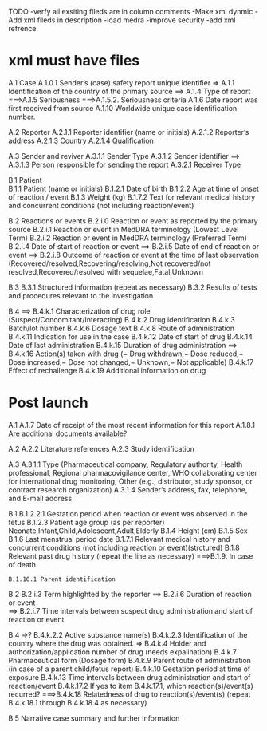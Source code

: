 TODO
-verfy all exsiting fileds are in column comments 
-Make xml dynmic 
-Add xml fileds in description 
-load medra 
-improve security
-add xml refrence  




xml must have files 
====================

A.1 Case
     A.1.0.1 Sender’s (case) safety report unique identifier
 =>  A.1.1 Identification of the country of the primary source
 ==> A.1.4 Type of report
 ===>A.1.5 Seriousness
 ===>A.1.5.2. Seriousness criteria
     A.1.6 Date report was first received from source
     A.1.10 Worldwide unique case identification number.

A.2 Reporter
    A.2.1.1 Reporter identifier (name or initials)
    A.2.1.2 Reporter’s address
    A.2.1.3 Country
    A.2.1.4 Qualification

A.3 Sender and reviver 
    A.3.1.1 Sender Type 
    A.3.1.2 Sender identifier
==> A.3.1.3 Person responsible for sending the report
    A.3.2.1 Receiver Type


B.1 Patient  
    B.1.1 Patient (name or initials)
    B.1.2.1 Date of birth
    B.1.2.2 Age at time of onset of reaction / event
    B.1.3 Weight (kg)
    B.1.7.2 Text for relevant medical history and concurrent conditions (not including reaction/event)



B.2 Reactions or events
    B.2.i.0 Reaction or event as reported by the primary source
    B.2.i.1 Reaction or event in MedDRA terminology (Lowest Level Term)
    B.2.i.2 Reaction or event in MedDRA terminology (Preferred Term)
    B.2.i.4 Date of start of reaction or event
==> B.2.i.5 Date of end of reaction or event
==> B.2.i.8 Outcome of reaction or event at the time of last observation (Recovered/resolved,Recovering/resolving,Not recovered/not resolved,Recovered/resolved with sequelae,Fatal,Unknown

B.3
    B.3.1 Structured information (repeat as necessary)
    B.3.2 Results of tests and procedures relevant to the investigation

B.4
==>	B.4.k.1 Characterization of drug role (Suspect/Concomitant/Interacting)
	B.4.k.2 Drug identification
	B.4.k.3 Batch/lot number
	B.4.k.6 Dosage text
	B.4.k.8 Route of administration
	B.4.k.11 Indication for use in the case
	B.4.k.12 Date of start of drug
	B.4.k.14 Date of last administration
	B.4.k.15 Duration of drug administration
==> B.4.k.16 Action(s) taken with drug (− Drug withdrawn,− Dose reduced,− Dose increased,− Dose not changed,− Unknown,− Not applicable)
	B.4.k.17 Effect of rechallenge
	B.4.k.19 Additional information on drug
	











Post launch 
===========
A.1
    A.1.7 Date of receipt of the most recent information for this report
    A.1.8.1 Are additional documents available?
    
A.2
    A.2.2 Literature references
    A.2.3 Study identification


A.3
    A.3.1.1 Type (Pharmaceutical company, Regulatory authority, Health professional, Regional pharmacovigilance center, WHO collaborating center for international drug monitoring, Other (e.g., distributor, study sponsor, or contract research organization)
    A.3.1.4 Sender’s address, fax, telephone, and E-mail address


B.1
    B.1.2.2.1 Gestation period when reaction or event was observed in the fetus
    B.1.2.3 Patient age group (as per reporter) Neonate,Infant,Child,Adolescent,Adult,Elderly
    B.1.4 Height (cm)
    B.1.5 Sex
    B.1.6 Last menstrual period date
    B.1.7.1 Relevant medical history and concurrent conditions (not including reaction or event)(strctured) 
    B.1.8 Relevant past drug history (repeat the line as necessary)
===>B.1.9. In case of death

    B.1.10.1 Parent identification
B.2
    B.2.i.3 Term highlighted by the reporter
==>	B.2.i.6 Duration of reaction or event    
==> B.2.i.7 Time intervals between suspect drug administration and start of reaction or event

B.4
=>?	B.4.k.2.2 Active substance name(s)
	B.4.k.2.3 Identification of the country where the drug was obtained.
=>  B.4.k.4 Holder and authorization/application number of drug (needs expalination)
	B.4.k.7 Pharmaceutical form (Dosage form)
	B.4.k.9 Parent route of administration (in case of a parent child/fetus report)
	B.4.k.10 Gestation period at time of exposure
	B.4.k.13 Time intervals between drug administration and start of reaction/event
	B.4.k.17.2 If yes to item B.4.k.17.1, which reaction(s)/event(s) recurred?
===>B.4.k.18 Relatedness of drug to reaction(s)/event(s) (repeat B.4.k.18.1 through B.4.k.18.4 as necessary)

B.5 Narrative case summary and further information
 

 
